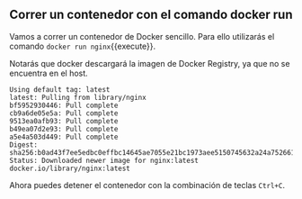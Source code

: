 ## Correr un contenedor con el comando docker run

Vamos a correr un contenedor de Docker sencillo. Para ello utilizarás el comando `docker run nginx`{{execute}}.

Notarás que docker descargará la imagen de Docker Registry, ya que no se encuentra en el host.

```
Using default tag: latest
latest: Pulling from library/nginx
bf5952930446: Pull complete 
cb9a6de05e5a: Pull complete 
9513ea0afb93: Pull complete 
b49ea07d2e93: Pull complete 
a5e4a503d449: Pull complete 
Digest: sha256:b0ad43f7ee5edbc0effbc14645ae7055e21bc1973aee5150745632a24a752661
Status: Downloaded newer image for nginx:latest
docker.io/library/nginx:latest
```

Ahora puedes detener el contenedor con la combinación de teclas `Ctrl+C`.
